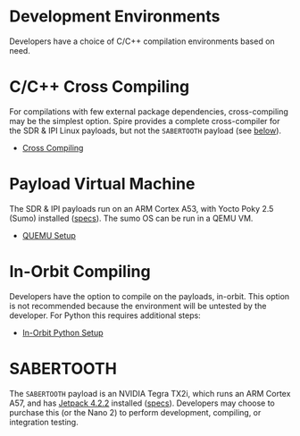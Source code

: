 # Development Environments

Developers have a choice of C/C++ compilation environments based on need.

# C/C++ Cross Compiling

For compilations with few external package dependencies, cross-compiling may be the simplest option. Spire provides a complete cross-compiler for the SDR & IPI Linux payloads, but not the `SABERTOOTH` payload (see [below](#sabertooth)).

 * [Cross Compiling](./cross-compiling/)


# Payload Virtual Machine

The SDR & IPI payloads run on an ARM Cortex A53, with Yocto Poky 2.5 (Sumo) installed ([specs](../#payload-specifications)). The sumo OS can be run in a QEMU VM.

 * [QUEMU Setup](./virtual-machine/)


# In-Orbit Compiling

Developers have the option to compile on the payloads, in-orbit. This option is not recommended because the environment will be untested by the developer.  For Python this requires additional steps:

 * [In-Orbit Python Setup](./in-orbit/)


# SABERTOOTH

The `SABERTOOTH` payload is an NVIDIA Tegra TX2i, which runs an ARM Cortex A57, and has [Jetpack 4.2.2](https://developer.nvidia.com/jetpack-422-archive) installed ([specs](https://developers.spire.com/space-services-user-guide/index.html#payload-specifications)). Developers may choose to purchase this (or the Nano 2) to perform development, compiling, or integration testing.